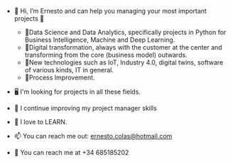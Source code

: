 - 👋 Hi, I’m Ernesto and can help you managing your most important projects 🎯
    - 🔹Data Science and Data Analytics, specifically projects in Python for Business Intelligence, Machine and Deep Learning.
    - 🔹Digital transformation, always with the customer at the center and transforming from the core (business model) outwards.
    - 🔹New technologies such as IoT, Industry 4.0, digital twins, software of various kinds, IT in general.
    - 🔹Process Improvement.

- 🖥️ I'm looking for projects in all these fields.
- 🌱 I continue improving my project manager skills
- 💞️ I love to LEARN.
- 📫 You can reach me out: ernesto.colas@hotmail.com
- 📱  You can reach me at +34 685185202

